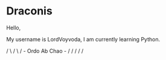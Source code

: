 # Draconis

Hello,

My username is LordVoyvoda, I am currently learning Python.

 \/ \ \/ \ \/  - Ordo Ab Chao - \/ / \/ / \/

